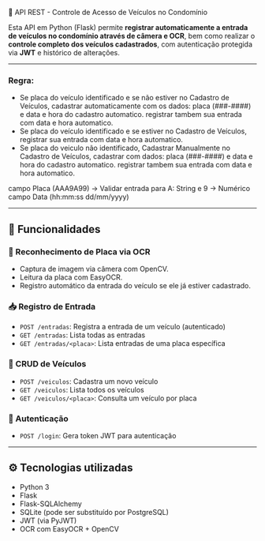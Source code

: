  🚗 API REST - Controle de Acesso de Veículos no Condomínio

Esta API em Python (Flask) permite **registrar automaticamente a entrada de veículos no condomínio através de câmera e OCR**, 
bem como realizar o **controle completo dos veículos cadastrados**, com autenticação protegida via **JWT** e histórico de alterações.

---
### Regra:
- Se placa do veículo identificado e se não estiver no Cadastro de Veículos, cadastrar automaticamente com os dados: placa (###-####) e data e hora do cadastro automatico. registrar tambem sua entrada com data e hora automatico.
- Se placa do veículo identificado e se estiver no Cadastro de Veículos, registrar sua entrada com data e hora automatico.
- Se placa do veiculo não identificado, Cadastrar Manualmente no Cadastro de Veículos, cadastrar com dados: placa (###-####) e data e hora do cadastro automatico. registrar tambem sua entrada com data e hora automatico.

campo Placa (AAA9A99) -> Validar entrada para A: String e 9 -> Numérico
campo Data (hh:mm:ss dd/mm/yyyy) 

---

## 🔧 Funcionalidades

### 📸 Reconhecimento de Placa via OCR
- Captura de imagem via câmera com OpenCV.
- Leitura da placa com EasyOCR.
- Registro automático da entrada do veículo se ele já estiver cadastrado.

### 📥 Registro de Entrada
- `POST /entradas`: Registra a entrada de um veículo (autenticado)
- `GET /entradas`: Lista todas as entradas
- `GET /entradas/<placa>`: Lista entradas de uma placa específica

### 🚗 CRUD de Veículos
- `POST /veiculos`: Cadastra um novo veículo
- `GET /veiculos`: Lista todos os veículos
- `GET /veiculos/<placa>`: Consulta um veículo por placa

### 🔐 Autenticação
- `POST /login`: Gera token JWT para autenticação

---

## ⚙️ Tecnologias utilizadas

- Python 3
- Flask
- Flask-SQLAlchemy
- SQLite (pode ser substituído por PostgreSQL)
- JWT (via PyJWT)
- OCR com EasyOCR + OpenCV
